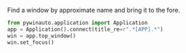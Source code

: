 Find a window by approximate name and bring it to the fore.

```python
from pywinauto.application import Application
app = Application().connect(title_re=r".*[APP].*")
win = app.top_window()
win.set_focus()
```
